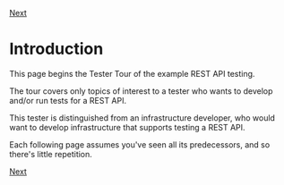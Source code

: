 <!--- GENERATED FILE, DO NOT EDIT --->
 [Next](./Test.md)

# Introduction

This page begins the Tester Tour of the example REST API testing.

The tour covers only topics of interest to a tester who wants to develop and/or run tests for a REST API.

This tester is distinguished from an infrastructure developer, who would want to develop infrastructure that supports testing a REST API.

Each following page assumes you've seen all its predecessors, and so there's little repetition.

 [Next](./Test.md)
